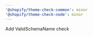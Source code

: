 ```yaml
---
'@shopify/theme-check-common': minor
'@shopify/theme-check-node': minor
---
```


Add ValidSchemaName check
